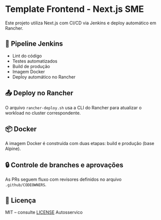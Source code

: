 # Template Frontend - Next.js SME

Este projeto utiliza Next.js com CI/CD via Jenkins e deploy automático em Rancher.

## 🧪 Pipeline Jenkins

- Lint do código
- Testes automatizados
- Build de produção
- Imagem Docker
- Deploy automático no Rancher

## 📤 Deploy no Rancher

O arquivo `rancher-deploy.sh` usa a CLI do Rancher para atualizar o workload no cluster correspondente.

## 📦 Docker

A imagem Docker é construída com duas etapas: build e produção (base Alpine).

## 🔒 Controle de branches e aprovações

As PRs seguem fluxo com revisores definidos no arquivo `.github/CODEOWNERS`.

## 📝 Licença

MIT – consulte [LICENSE](./LICENSE)
Autosservico
